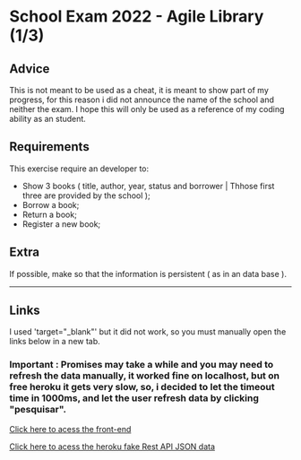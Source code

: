 # School Exam 2022 - Agile Library (1/3)

## Advice
This is not meant to be used as a cheat, it is meant to show part of my progress, for this reason i did not announce the name of the school and neither the exam. I hope this will only be used as a reference of my coding ability as an student.

## Requirements 
This exercise require an developer to: 
* Show 3 books ( title, author, year, status and borrower | Thhose first three are provided by the school );
* Borrow a book;
* Return a book;
* Register a new book;

## Extra
If possible, make so that the information is persistent ( as in an data base ).

<hr>

## Links

I used 'target="_blank"' but it did not work, so you must manually open the links below in a new tab.

### Important : Promises may take a while and you may need to refresh the data manually, it worked fine on localhost, but on free heroku it gets very slow, so, i decided to let the timeout time in 1000ms, and let the user refresh data by clicking "pesquisar".

<a href="https://marcosroos.github.io/school-exam-2022-agile-library/" target="_blank" >Click here to acess the front-end</a>

<a href="https://biblioteca-agil.herokuapp.com/" target="_blank" >Click here to acess the heroku fake Rest API JSON data</a>
